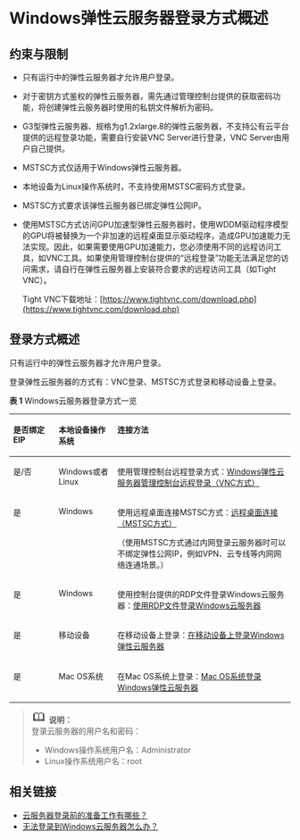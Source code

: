 # Windows弹性云服务器登录方式概述<a name="ZH-CN_TOPIC_0092494943"></a>

## 约束与限制<a name="section109631817183419"></a>

-   只有运行中的弹性云服务器才允许用户登录。
-   对于密钥方式鉴权的弹性云服务器，需先通过管理控制台提供的获取密码功能，将创建弹性云服务器时使用的私钥文件解析为密码。
-   G3型弹性云服务器、规格为g1.2xlarge.8的弹性云服务器，不支持公有云平台提供的远程登录功能，需要自行安装VNC Server进行登录，VNC Server由用户自己提供。
-   MSTSC方式仅适用于Windows弹性云服务器。
-   本地设备为Linux操作系统时，不支持使用MSTSC密码方式登录。
-   MSTSC方式要求该弹性云服务器已绑定弹性公网IP。
-   使用MSTSC方式访问GPU加速型弹性云服务器时，使用WDDM驱动程序模型的GPU将被替换为一个非加速的远程桌面显示驱动程序，造成GPU加速能力无法实现。因此，如果需要使用GPU加速能力，您必须使用不同的远程访问工具，如VNC工具。如果使用管理控制台提供的“远程登录”功能无法满足您的访问需求，请自行在弹性云服务器上安装符合要求的远程访问工具（如Tight VNC）。

    Tight VNC下载地址：[https://www.tightvnc.com/download.php](https://www.tightvnc.com/download.php)


## 登录方式概述<a name="section15582182172010"></a>

只有运行中的弹性云服务器才允许用户登录。

登录弹性云服务器的方式有：VNC登录、MSTSC方式登录和移动设备上登录。

**表 1**  Windows云服务器登录方式一览

<a name="table61081657112611"></a>
<table><thead align="left"><tr id="row191096571265"><th class="cellrowborder" valign="top" width="16.13161316131613%" id="mcps1.2.4.1.1"><p id="p1110985719266"><a name="p1110985719266"></a><a name="p1110985719266"></a>是否绑定EIP</p>
</th>
<th class="cellrowborder" valign="top" width="20.882088208820885%" id="mcps1.2.4.1.2"><p id="p9109175712263"><a name="p9109175712263"></a><a name="p9109175712263"></a>本地设备操作系统</p>
</th>
<th class="cellrowborder" valign="top" width="62.98629862986299%" id="mcps1.2.4.1.3"><p id="p101093571265"><a name="p101093571265"></a><a name="p101093571265"></a>连接方法</p>
</th>
</tr>
</thead>
<tbody><tr id="row1735573445420"><td class="cellrowborder" valign="top" width="16.13161316131613%" headers="mcps1.2.4.1.1 "><p id="p810935742618"><a name="p810935742618"></a><a name="p810935742618"></a>是/否</p>
</td>
<td class="cellrowborder" valign="top" width="20.882088208820885%" headers="mcps1.2.4.1.2 "><p id="p12109165719267"><a name="p12109165719267"></a><a name="p12109165719267"></a>Windows或者Linux</p>
</td>
<td class="cellrowborder" valign="top" width="62.98629862986299%" headers="mcps1.2.4.1.3 "><p id="p6109757112613"><a name="p6109757112613"></a><a name="p6109757112613"></a>使用管理控制台远程登录方式：<a href="Windows弹性云服务器管理控制台远程登录（VNC方式）.md">Windows弹性云服务器管理控制台远程登录（VNC方式）</a></p>
</td>
</tr>
<tr id="row1109257152618"><td class="cellrowborder" valign="top" width="16.13161316131613%" headers="mcps1.2.4.1.1 "><p id="p31093573261"><a name="p31093573261"></a><a name="p31093573261"></a>是</p>
</td>
<td class="cellrowborder" valign="top" width="20.882088208820885%" headers="mcps1.2.4.1.2 "><p id="p710918576262"><a name="p710918576262"></a><a name="p710918576262"></a>Windows</p>
</td>
<td class="cellrowborder" valign="top" width="62.98629862986299%" headers="mcps1.2.4.1.3 "><p id="p852021613318"><a name="p852021613318"></a><a name="p852021613318"></a>使用远程桌面连接MSTSC方式：<a href="远程桌面连接（MSTSC方式）.md">远程桌面连接（MSTSC方式）</a></p>
<p id="p12883234183414"><a name="p12883234183414"></a><a name="p12883234183414"></a>（使用MSTSC方式通过内网登录云服务器时可以不绑定弹性公网IP，例如VPN、云专线等内网网络连通场景。）</p>
</td>
</tr>
<tr id="row74551054112512"><td class="cellrowborder" valign="top" width="16.13161316131613%" headers="mcps1.2.4.1.1 "><p id="p14563544258"><a name="p14563544258"></a><a name="p14563544258"></a>是</p>
</td>
<td class="cellrowborder" valign="top" width="20.882088208820885%" headers="mcps1.2.4.1.2 "><p id="p14561154202511"><a name="p14561154202511"></a><a name="p14561154202511"></a>Windows</p>
</td>
<td class="cellrowborder" valign="top" width="62.98629862986299%" headers="mcps1.2.4.1.3 "><p id="p1645617544252"><a name="p1645617544252"></a><a name="p1645617544252"></a>使用控制台提供的RDP文件登录Windows云服务器：<a href="使用RDP文件登录Windows云服务器.md">使用RDP文件登录Windows云服务器</a></p>
</td>
</tr>
<tr id="row1970731303"><td class="cellrowborder" valign="top" width="16.13161316131613%" headers="mcps1.2.4.1.1 "><p id="p697115333019"><a name="p697115333019"></a><a name="p697115333019"></a>是</p>
</td>
<td class="cellrowborder" valign="top" width="20.882088208820885%" headers="mcps1.2.4.1.2 "><p id="p897112317306"><a name="p897112317306"></a><a name="p897112317306"></a>移动设备</p>
</td>
<td class="cellrowborder" valign="top" width="62.98629862986299%" headers="mcps1.2.4.1.3 "><p id="p159711393011"><a name="p159711393011"></a><a name="p159711393011"></a>在移动设备上登录：<a href="在移动设备上登录Windows弹性云服务器.md">在移动设备上登录Windows弹性云服务器</a></p>
</td>
</tr>
<tr id="row1236541865117"><td class="cellrowborder" valign="top" width="16.13161316131613%" headers="mcps1.2.4.1.1 "><p id="p18664192410513"><a name="p18664192410513"></a><a name="p18664192410513"></a>是</p>
</td>
<td class="cellrowborder" valign="top" width="20.882088208820885%" headers="mcps1.2.4.1.2 "><p id="p46641324205111"><a name="p46641324205111"></a><a name="p46641324205111"></a>Mac OS系统</p>
</td>
<td class="cellrowborder" valign="top" width="62.98629862986299%" headers="mcps1.2.4.1.3 "><p id="p186641524125115"><a name="p186641524125115"></a><a name="p186641524125115"></a>在Mac OS系统上登录：<a href="Mac-OS系统登录Windows弹性云服务器.md">Mac OS系统登录Windows弹性云服务器</a></p>
</td>
</tr>
</tbody>
</table>

>![](public_sys-resources/icon-note.gif) **说明：**   
>登录云服务器的用户名和密码：  
>-   Windows操作系统用户名：Administrator  
>-   Linux操作系统用户名：root  

## 相关链接<a name="section2826432183510"></a>

-   [云服务器登录前的准备工作有哪些？](https://support.huaweicloud.com/ecs_faq/zh-cn_topic_0163540201.html)
-   [无法登录到Windows云服务器怎么办？](https://support.huaweicloud.com/ecs_faq/zh-cn_topic_0018073217.html)

